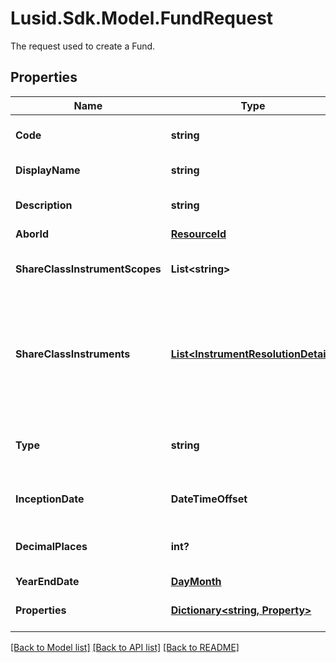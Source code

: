 # Lusid.Sdk.Model.FundRequest
The request used to create a Fund.

## Properties

Name | Type | Description | Notes
------------ | ------------- | ------------- | -------------
**Code** | **string** | The code given for the Fund. | 
**DisplayName** | **string** | The name of the Fund. | [optional] 
**Description** | **string** | A description for the Fund. | [optional] 
**AborId** | [**ResourceId**](ResourceId.md) |  | 
**ShareClassInstrumentScopes** | **List&lt;string&gt;** | The scopes in which the instruments lie. | [optional] 
**ShareClassInstruments** | [**List&lt;InstrumentResolutionDetail&gt;**](InstrumentResolutionDetail.md) | Details the user-provided instrument identifiers and the instrument resolved from them. | [optional] 
**Type** | **string** | The type of fund; &#39;Standalone&#39;, &#39;Master&#39; or &#39;Feeder&#39; | 
**InceptionDate** | **DateTimeOffset** | Inception date of the Fund | 
**DecimalPlaces** | **int?** | Number of decimal places for reporting | [optional] 
**YearEndDate** | [**DayMonth**](DayMonth.md) |  | 
**Properties** | [**Dictionary&lt;string, Property&gt;**](Property.md) | A set of properties for the Fund. | [optional] 

[[Back to Model list]](../README.md#documentation-for-models) [[Back to API list]](../README.md#documentation-for-api-endpoints) [[Back to README]](../README.md)

